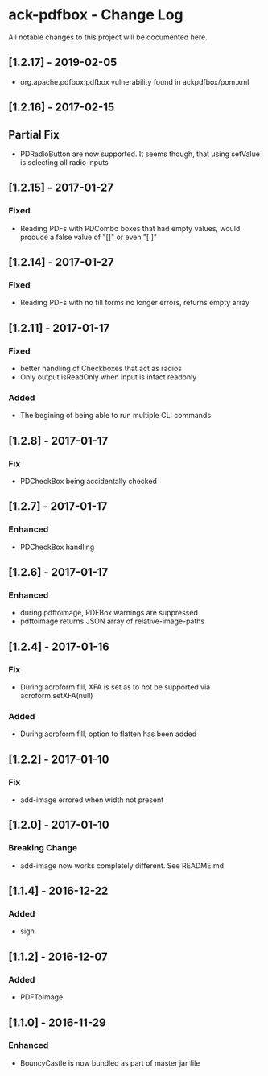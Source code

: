# ack-pdfbox - Change Log
All notable changes to this project will be documented here.

## [1.2.17] - 2019-02-05
- org.apache.pdfbox:pdfbox vulnerability found in ackpdfbox/pom.xml

## [1.2.16] - 2017-02-15
## Partial Fix
- PDRadioButton are now supported. It seems though, that using setValue is selecting all radio inputs

## [1.2.15] - 2017-01-27
### Fixed
- Reading PDFs with PDCombo boxes that had empty values, would produce a false value of "[]" or even "[          ]"

## [1.2.14] - 2017-01-27
### Fixed
- Reading PDFs with no fill forms no longer errors, returns empty array

## [1.2.11] - 2017-01-17
### Fixed
- better handling of Checkboxes that act as radios
- Only output isReadOnly when input is infact readonly
### Added
- The begining of being able to run multiple CLI commands

## [1.2.8] - 2017-01-17
### Fix
- PDCheckBox being accidentally checked

## [1.2.7] - 2017-01-17
### Enhanced
- PDCheckBox handling

## [1.2.6] - 2017-01-17
### Enhanced
- during pdftoimage, PDFBox warnings are suppressed
- pdftoimage returns JSON array of relative-image-paths

## [1.2.4] - 2017-01-16
### Fix
- During acroform fill, XFA is set as to not be supported via acroform.setXFA(null)
### Added
- During acroform fill, option to flatten has been added

## [1.2.2] - 2017-01-10
### Fix
- add-image errored when width not present

## [1.2.0] - 2017-01-10
### Breaking Change
- add-image now works completely different. See README.md

## [1.1.4] - 2016-12-22
### Added
- sign

## [1.1.2] - 2016-12-07
### Added
- PDFToImage

## [1.1.0] - 2016-11-29
### Enhanced
- BouncyCastle is now bundled as part of master jar file
